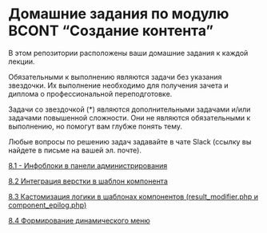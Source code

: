 # Домашние задания по модулю BCONT “Создание контента”

В этом репозитории расположены ваши домашние задания к каждой лекции.

Обязательными к выполнению являются задачи без указания звездочки. Их выполнение необходимо для получения зачета и диплома о профессиональной переподготовке.

Задачи со звездочкой (*) являются дополнительными задачами и/или задачами повышенной сложности. Они не являются обязательными к выполнению, но помогут вам глубже понять тему.

Любые вопросы по решению задач задавайте в чате Slack (ссылку вы найдете в письме на вашей эл. почте).

[8.1 - Инфоблоки в панели администрирования](https://github.com/netology-code/bcont-homeworks/blob/main/8.1.md)

[8.2	Интеграция верстки в шаблон компонента](https://github.com/netology-code/bcont-homeworks/blob/main/8.2/8.2.md)

[8.3	Кастомизация логики в шаблонах компонентов (result_modifier.php и component_epilog.php)](https://github.com/netology-code/bcont-homeworks/blob/main/8.3/8.3.md)

[8.4	Формирование динамического меню](https://github.com/netology-code/bcont-homeworks/blob/main/8.4/8.4.md)
